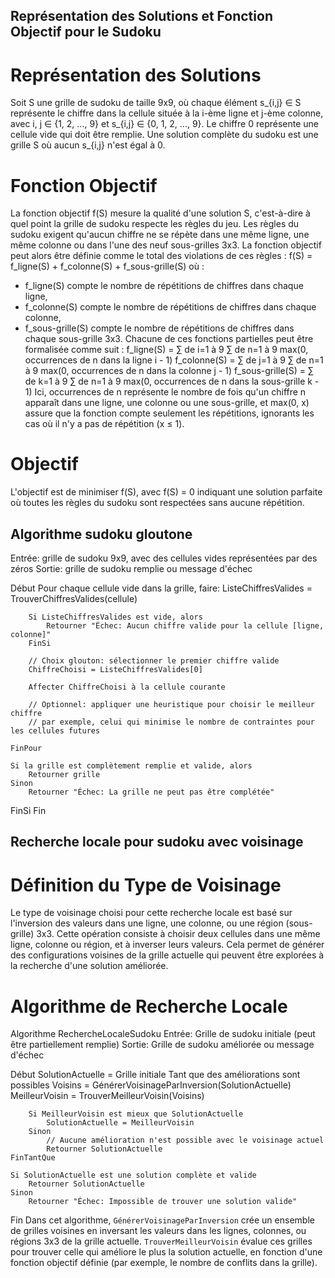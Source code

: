 ## Représentation des Solutions et Fonction Objectif pour le Sudoku
# Représentation des Solutions
Soit S une grille de sudoku de taille 9x9, où chaque élément s_{i,j} ∈ S représente le chiffre dans la cellule située à la i-ème ligne et j-ème colonne, avec i, j ∈ {1, 2, ..., 9} et s_{i,j} ∈ {0, 1, 2, ..., 9}. Le chiffre 0 représente une cellule vide qui doit être remplie. Une solution complète du sudoku est une grille S où aucun s_{i,j} n'est égal à 0.
# Fonction Objectif
La fonction objectif f(S) mesure la qualité d'une solution S, c'est-à-dire à quel point la grille de sudoku respecte les règles du jeu. Les règles du sudoku exigent qu'aucun chiffre ne se répète dans une même ligne, une même colonne ou dans l'une des neuf sous-grilles 3x3. La fonction objectif peut alors être définie comme le total des violations de ces règles :
f(S) = f_ligne(S) + f_colonne(S) + f_sous-grille(S)
où :
- f_ligne(S) compte le nombre de répétitions de chiffres dans chaque ligne,
- f_colonne(S) compte le nombre de répétitions de chiffres dans chaque colonne,
- f_sous-grille(S) compte le nombre de répétitions de chiffres dans chaque sous-grille 3x3.
Chacune de ces fonctions partielles peut être formalisée comme suit :
f_ligne(S) = ∑ de i=1 à 9 ∑ de n=1 à 9 max(0, occurrences de n dans la ligne i - 1)
f_colonne(S) = ∑ de j=1 à 9 ∑ de n=1 à 9 max(0, occurrences de n dans la colonne j - 1)
f_sous-grille(S) = ∑ de k=1 à 9 ∑ de n=1 à 9 max(0, occurrences de n dans la sous-grille k - 1)
Ici, occurrences de n représente le nombre de fois qu'un chiffre n apparaît dans une ligne, une colonne ou une sous-grille, et max(0, x) assure que la fonction compte seulement les répétitions, ignorants les cas où il n'y a pas de répétition (x ≤ 1).
# Objectif
L'objectif est de minimiser f(S), avec f(S) = 0 indiquant une solution parfaite où toutes les règles du sudoku sont respectées sans aucune répétition.
## Algorithme sudoku gloutone
Entrée: grille de sudoku 9x9, avec des cellules vides représentées par des zéros
Sortie: grille de sudoku remplie ou message d'échec

Début
    Pour chaque cellule vide dans la grille, faire:
        ListeChiffresValides = TrouverChiffresValides(cellule)

        Si ListeChiffresValides est vide, alors
            Retourner "Échec: Aucun chiffre valide pour la cellule [ligne, colonne]"
        FinSi

        // Choix glouton: sélectionner le premier chiffre valide
        ChiffreChoisi = ListeChiffresValides[0]

        Affecter ChiffreChoisi à la cellule courante

        // Optionnel: appliquer une heuristique pour choisir le meilleur chiffre
        // par exemple, celui qui minimise le nombre de contraintes pour les cellules futures

    FinPour

    Si la grille est complètement remplie et valide, alors
        Retourner grille
    Sinon
        Retourner "Échec: La grille ne peut pas être complétée"
FinSi
Fin
## Recherche locale pour sudoku avec voisinage
# Définition du Type de Voisinage
Le type de voisinage choisi pour cette recherche locale est basé sur l'inversion des valeurs dans une ligne, une colonne, ou une région (sous-grille) 3x3. Cette opération consiste à choisir deux cellules dans une même ligne, colonne ou région, et à inverser leurs valeurs. Cela permet de générer des configurations voisines de la grille actuelle qui peuvent être explorées à la recherche d'une solution améliorée.
# Algorithme de Recherche Locale
Algorithme RechercheLocaleSudoku
Entrée: Grille de sudoku initiale (peut être partiellement remplie)
Sortie: Grille de sudoku améliorée ou message d'échec

Début
    SolutionActuelle = Grille initiale
    Tant que des améliorations sont possibles
        Voisins = GénérerVoisinageParInversion(SolutionActuelle)
        MeilleurVoisin = TrouverMeilleurVoisin(Voisins)

        Si MeilleurVoisin est mieux que SolutionActuelle
            SolutionActuelle = MeilleurVoisin
        Sinon
            // Aucune amélioration n'est possible avec le voisinage actuel
            Retourner SolutionActuelle
    FinTantQue

    Si SolutionActuelle est une solution complète et valide
        Retourner SolutionActuelle
    Sinon
        Retourner "Échec: Impossible de trouver une solution valide"
Fin
Dans cet algorithme, `GénérerVoisinageParInversion` crée un ensemble de grilles voisines en inversant les valeurs dans les lignes, colonnes, ou régions 3x3 de la grille actuelle. `TrouverMeilleurVoisin` évalue ces grilles pour trouver celle qui améliore le plus la solution actuelle, en fonction d'une fonction objectif définie (par exemple, le nombre de conflits dans la grille).



